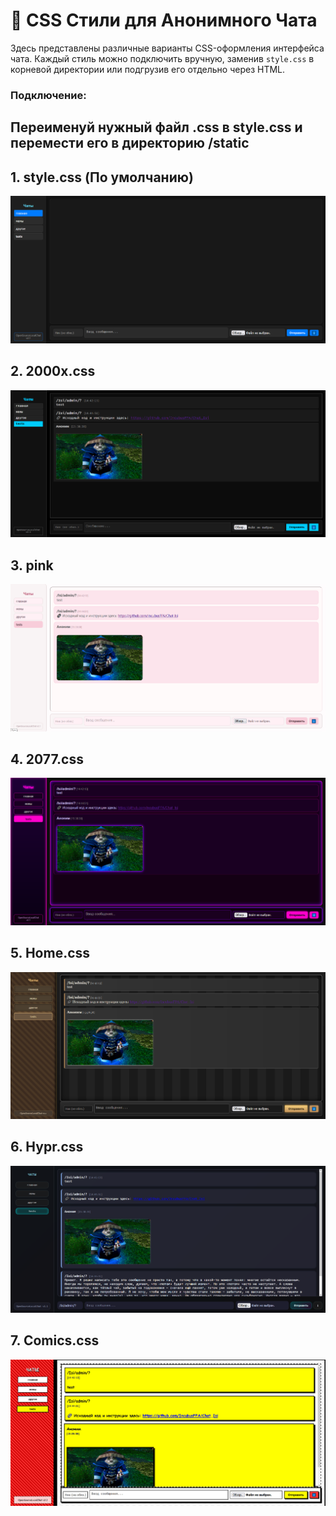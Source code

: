 # 🧩 CSS Стили для Анонимного Чата

Здесь представлены различные варианты CSS-оформления интерфейса чата. Каждый стиль можно подключить вручную, заменив `style.css` в корневой директории или подгрузив его отдельно через HTML.

### Подключение:
Переименуй нужный файл .css в style.css и перемести его в директорию /static
---

## 1. style.css (По умолчанию)

![style.css](./images/ScreenshotStyle.png)

## 2. 2000x.css

![2000x.css](./images/Screenshot2000x.png)

## 3. pink

![pink.css](./images/ScreenshotPink.png)

## 4. 2077.css

![2000x.css](./images/Screenshot2077.png)

## 5. Home.css

![2000x.css](./images/ScreenshotHome.png)

## 6. Hypr.css

![2000x.css](./images/ScreenshotHypr.png)

## 7. Comics.css

![2000x.css](./images/ScreenshotComics.png)